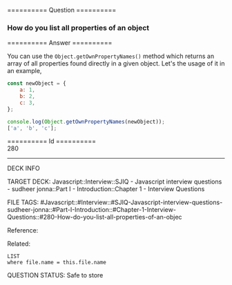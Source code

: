 ========== Question ==========  

### How do you list all properties of an object  

========== Answer ==========  

You can use the `Object.getOwnPropertyNames()` method which returns an array of all properties found directly in a given object. Let's the usage of it in an example,

```javascript
const newObject = {
    a: 1,
    b: 2,
    c: 3,
};

console.log(Object.getOwnPropertyNames(newObject));
['a', 'b', 'c'];
```

========== Id ==========  
280

---

DECK INFO

TARGET DECK: Javascript::Interview::SJIQ - Javascript interview questions - sudheer jonna::Part I - Introduction::Chapter 1 - Interview Questions

FILE TAGS: #Javascript::#Interview::#SJIQ-Javascript-interview-questions-sudheer-jonna::#Part-I-Introduction::#Chapter-1-Interview-Questions::#280-How-do-you-list-all-properties-of-an-objec

Reference:

Related:

```dataview
LIST
where file.name = this.file.name
```

QUESTION STATUS: Safe to store
